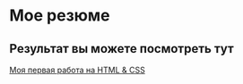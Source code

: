 # Мое резюме

## Результат вы можете посмотреть тут
[Моя первая работа на HTML & CSS](https://powder-rose.github.io/Ekaterina_CV/)
